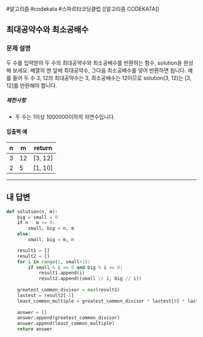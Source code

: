 #알고리즘 #codekata #스파르타코딩클럽 [[알고리즘 CODEKATA]]

## 최대공약수와 최소공배수

### 문제 설명

두 수를 입력받아 두 수의 최대공약수와 최소공배수를 반환하는 함수, solution을 완성해 보세요. 배열의 맨 앞에 최대공약수, 그다음 최소공배수를 넣어 반환하면 됩니다. 예를 들어 두 수 3, 12의 최대공약수는 3, 최소공배수는 12이므로 solution(3, 12)는 [3, 12]를 반환해야 합니다.
##### 제한사항
- 두 수는 1이상 1000000이하의 자연수입니다.
#### 입출력 예
|n|m|return|
|---|---|---|
|3|12|[3, 12]|
|2|5|[1, 10]|

---

## 내 답변

```python
def solution(n, m):
    big = small = 0
    if n - m <= 0:
        small, big = n, m
    else:
        small, big = m, n

    result1 = []
    result2 = []
    for i in range(1, small+1):
        if small % i == 0 and big % i == 0:
            result1.append(i)
            result2.append((small // i, big // i))
    
    greatest_common_divisor = max(result1)
    lastest = result2[-1]
    least_common_multiple = greatest_common_divisor * lastest[0] * lastest[1]
    
    answer = []
    answer.append(greatest_common_divisor)
    answer.append(least_common_multiple)
    return answer
```
 